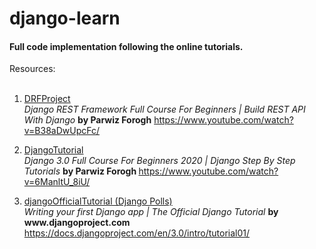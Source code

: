 # django-learn

#### Full code implementation following the online tutorials.

Resources: </br></br>
1. [DRFProject](https://github.com/JeffreyZe/django-learn/tree/master/DRFProject "DRFProject") </br>
_Django REST Framework Full Course For Beginners | Build REST API With Django_ <b>by Parwiz Forogh</b>
https://www.youtube.com/watch?v=B38aDwUpcFc/

2. [DjangoTutorial](https://github.com/JeffreyZe/django-learn/tree/master/DjangoTutorial "DjangoTutorial") </br>
_Django 3.0 Full Course For Beginners 2020 | Django Step By Step Tutorials_ <b>by Parwiz Forogh </b>
https://www.youtube.com/watch?v=6ManltU_8iU/

2. [djangoOfficialTutorial (Django Polls)](https://github.com/JeffreyZe/django-learn/tree/master/yuefan "djangoOfficialTutorial") </br>
_Writing your first Django app | The Official Django Tutorial_  <b>by w<k>ww</k>.djangoproject.com </b>
https://docs.djangoproject.com/en/3.0/intro/tutorial01/

